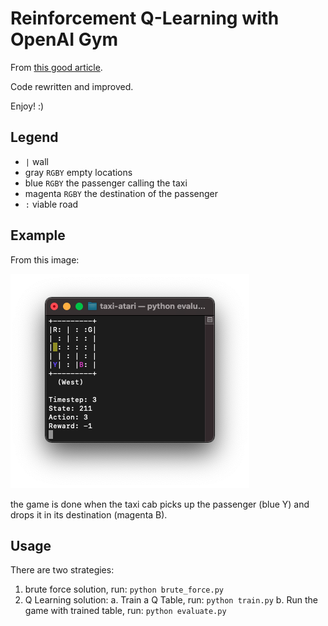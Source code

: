 # Reinforcement Q-Learning with OpenAI Gym

From [this good article](https://www.learndatasci.com/tutorials/reinforcement-q-learning-scratch-python-openai-gym/).

Code rewritten and improved.

Enjoy! :)

## Legend

 - `|` wall
 - gray `RGBY` empty locations
 - blue `RGBY` the passenger calling the taxi
 - magenta `RGBY` the destination of the passenger
 - `:` viable road
 
## Example

From this image:

![./game_start.png](./game_start.png)

the game is done when the taxi cab picks up the passenger (blue Y) and drops it in its destination (magenta B).

## Usage

There are two strategies:

  1. brute force solution, run: `python brute_force.py`
  2. Q Learning solution:
    a. Train a Q Table, run: `python train.py`
    b. Run the game with trained table, run: `python evaluate.py`
